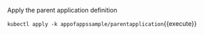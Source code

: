 Apply the parent application definition

`kubectl apply -k appofappssample/parentapplication`{{execute}}